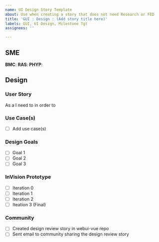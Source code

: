 ```yaml
---
name: UI Design Story Template
about: Use when creating a story that does not need Research or FED
title: 'GUI : Design : (Add story title here)'
labels: GUI, UI Design, Milestone Tgt
assignees: ''

---
```

## SME
**BMC**:
**RAS**:
**PHYP**:

## Design
### User Story
As a <type of user>
I need to <perform some activity>
in order to <complete some task or accomplish some goal>

### Use Case(s)
- [ ] Add use case(s)

### Design Goals
- [ ] Goal 1
- [ ] Goal 2
- [ ] Goal 3

### InVision Prototype
- [ ] Iteration 0
- [ ] Iteration 1
- [ ] Iteration 2
- [ ] Iteation 3 (Final)

### Community
- [ ] Created design review story in webui-vue repo
- [ ] Sent email to community sharing the design review story

